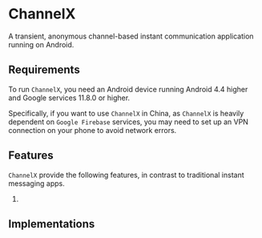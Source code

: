 # ChannelX

A transient, anonymous channel-based instant communication application running on Android.

## Requirements

To run `ChannelX`, you need an Android device running Android 4.4 higher and Google services 11.8.0 or higher.

Specifically, if you want to use `ChannelX` in China, as `ChannelX` is heavily dependent on `Google Firebase` services, you may need to set up an VPN connection on your phone to avoid network errors.

## Features

`ChannelX` provide the following features, in contrast to traditional instant messaging apps.

1. 

## Implementations

